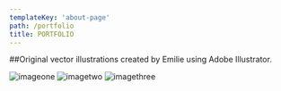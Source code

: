```yaml
---
templateKey: 'about-page'
path: /portfolio
title: PORTFOLIO
---
```

##Original vector illustrations created by Emilie using  Adobe Illustrator.

![imageone](/img/imageone.jpg)
![imagetwo](/img/imagetwo.jpg)
![imagethree](/img/imagethree.jpg)




